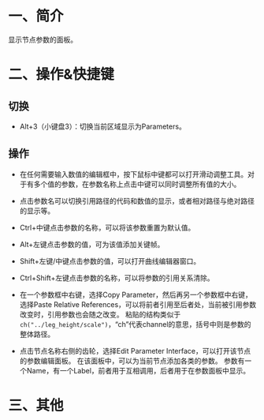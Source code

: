 # 一、简介
显示节点参数的面板。

# 二、操作&快捷键

## 切换
-   Alt+3（小键盘3）：切换当前区域显示为Parameters。

## 操作
-   在任何需要输入数值的编辑框中，按下鼠标中键都可以打开滑动调整工具。对于有多个值的参数，在参数名称上点击中键可以同时调整所有值的大小。
-   点击参数名可以切换引用路径的代码和数值的显示，或者相对路径与绝对路径的显示等。
-   Ctrl+中键点击参数的名称，可以将该参数重置为默认值。
-   Alt+左键点击参数的值，可为该值添加关键帧。
-   Shift+左键/中键点击参数的值，可以打开曲线编辑器窗口。
-   Ctrl+Shift+左键点击参数的名称，可以将参数的引用关系清除。
-   在一个参数框中右键，选择Copy Parameter，然后再另一个参数框中右键，选择Paste Relative References，可以将前者引用至后者处，当前被引用参数改变时，引用参数也会随之改变。
粘贴的结构类似于`ch("../leg_height/scale")`，“ch”代表channel的意思，括号中则是参数的整体路径。

-   点击节点名称右侧的齿轮，选择Edit Parameter Interface，可以打开该节点的参数编辑面板。
在该面板中，可以为当前节点添加各类的参数。
参数有一个Name，有一个Label，前者用于互相调用，后者用于在参数面板中显示。

# 三、其他